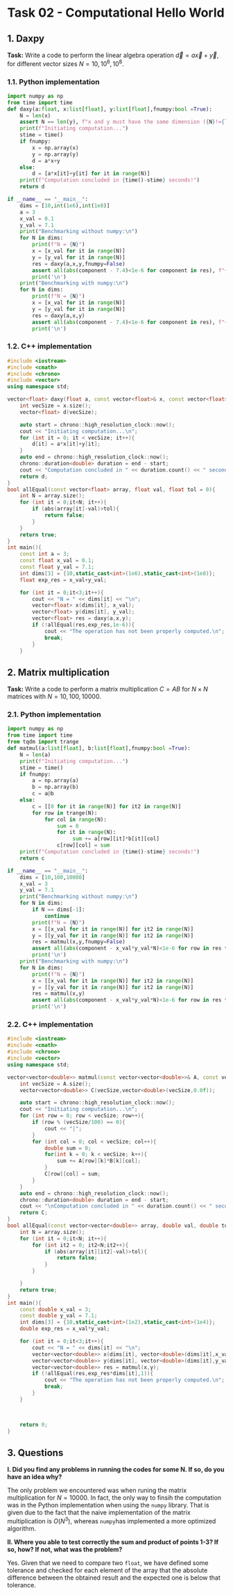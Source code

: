 # Task 02 - Computational Hello World

## 1. Daxpy
**Task:** Write a code to perform the linear algebra operation $\vec{d}=a\vec{x}+\vec{y}$, for different vector sizes $N=10,10^6,10^8$.
### 1.1. Python implementation
```python
import numpy as np
from time import time
def daxy(a:float, x:list[float], y:list[float],fnumpy:bool =True):
    N = len(x)
    assert N == len(y), f"x and y must have the same dimension ({N}!={len(y)})"
    print(f"Initiating computation...")
    stime = time()
    if fnumpy:
        x = np.array(x)
        y = np.array(y)
        d = a*x+y
    else:
        d = [a*x[it]+y[it] for it in range(N)]
    print(f"Computation concluded in {time()-stime} seconds!")
    return d

if __name__ == "__main__":
    dims = [10,int(1e6),int(1e8)]
    a = 3
    x_val = 0.1
    y_val = 7.1
    print("Benchmarking without numpy:\n")
    for N in dims:
        print(f"N = {N}")
        x = [x_val for it in range(N)]
        y = [y_val for it in range(N)]
        res = daxy(a,x,y,fnumpy=False)
        assert all(abs(component - 7.4)<1e-6 for component in res), f"{res[0]} != 7.4"
        print('\n')
    print("Benchmarking with numpy:\n")
    for N in dims:
        print(f"N = {N}")
        x = [x_val for it in range(N)]
        y = [y_val for it in range(N)]
        res = daxy(a,x,y)
        assert all(abs(component - 7.4)<1e-6 for component in res), f"{res[0]} != 7.4"
        print('\n')
```
### 1.2. C++ implementation   
```cpp
#include <iostream>
#include <cmath>
#include <chrono>
#include <vector>
using namespace std;

vector<float> daxy(float a, const vector<float>& x, const vector<float>& y){
    int vecSize = x.size();
    vector<float> d(vecSize);

    auto start = chrono::high_resolution_clock::now();
    cout << "Initiating computation...\n";
    for (int it = 0; it < vecSize; it++){
        d[it] = a*x[it]+y[it];
    }
    auto end = chrono::high_resolution_clock::now();
    chrono::duration<double> duration = end - start;
    cout << "Computation concluded in " << duration.count() << " seconds.\n";
    return d;
}
bool allEqual(const vector<float> array, float val, float tol = 0){
    int N = array.size();
    for (int it = 0;it<N; it++){
        if (abs(array[it]-val)>tol){
            return false;
        }
    }
    return true;
}
int main(){
    const int a = 3;
    const float x_val = 0.1;
    const float y_val = 7.1;
    int dims[3] = {10,static_cast<int>(1e6),static_cast<int>(1e8)};
    float exp_res = x_val+y_val;

    for (int it = 0;it<3;it++){
        cout << "N = " << dims[it] << "\n";
        vector<float> x(dims[it], x_val);
        vector<float> y(dims[it], y_val);
        vector<float> res = daxy(a,x,y);
        if (!allEqual(res,exp_res,1e-6)){
            cout << "The operation has not been properly computed.\n";
            break;
        }
    }
```
## 2. Matrix multiplication
**Task:** Write a code to perform a matrix multiplication $C=AB$ for $N\times N$ matrices with $N=10,100,10000$.

### 2.1. Python implementation
```python
import numpy as np
from time import time
from tqdm import trange
def matmul(a:list[float], b:list[float],fnumpy:bool =True):
    N = len(a)
    print(f"Initiating computation...")
    stime = time()
    if fnumpy:
        a = np.array(a)
        b = np.array(b)
        c = a@b
    else:
        c = [[0 for it in range(N)] for it2 in range(N)]
        for row in trange(N):
            for col in range(N):
                sum = 0
                for it in range(N):
                     sum += a[row][it]*b[it][col]
                c[row][col] = sum
    print(f"Computation concluded in {time()-stime} seconds!")
    return c

if __name__ == "__main__":
    dims = [10,100,10000]
    x_val = 3
    y_val = 7.1
    print("Benchmarking without numpy:\n")
    for N in dims:
        if N == dims[-1]:
            continue
        print(f"N = {N}")
        x = [[x_val for it in range(N)] for it2 in range(N)]
        y = [[y_val for it in range(N)] for it2 in range(N)]
        res = matmul(x,y,fnumpy=False)
        assert all(abs(component - x_val*y_val*N)<1e-6 for row in res for component in row), f"{res[0][0]} != {x_val*y_val*N}"
        print('\n')
    print("Benchmarking with numpy:\n")
    for N in dims:
        print(f"N = {N}")
        x = [[x_val for it in range(N)] for it2 in range(N)]
        y = [[y_val for it in range(N)] for it2 in range(N)]
        res = matmul(x,y)
        assert all(abs(component - x_val*y_val*N)<1e-6 for row in res for component in row), f"{res[0][0]} != {x_val*y_val*N}"
        print('\n')
```
### 2.2. C++ implementation
```cpp
#include <iostream>
#include <cmath>
#include <chrono>
#include <vector>
using namespace std;

vector<vector<double>> matmul(const vector<vector<double>>& A, const vector<vector<double>>& B){
    int vecSize = A.size();
    vector<vector<double>> C(vecSize,vector<double>(vecSize,0.0f));

    auto start = chrono::high_resolution_clock::now();
    cout << "Initiating computation...\n";
    for (int row = 0; row < vecSize; row++){
        if (row % (vecSize/100) == 0){
            cout << "|";
        }
        for (int col = 0; col < vecSize; col++){
            double sum = 0;
            for(int k = 0; k < vecSize; k++){
                sum += A[row][k]*B[k][col];
            }
            C[row][col] = sum;
        }
    }
    auto end = chrono::high_resolution_clock::now();
    chrono::duration<double> duration = end - start;
    cout << "\nComputation concluded in " << duration.count() << " seconds.\n";
    return C;
}
bool allEqual(const vector<vector<double>> array, double val, double tol = 0){
    int N = array.size();
    for (int it = 0;it<N; it++){
        for (int it2 = 0; it2<N;it2++){
            if (abs(array[it][it2]-val)>tol){
                return false;
            }
        }

    }
    return true;
}
int main(){
    const double x_val = 3;
    const double y_val = 7.1;
    int dims[3] = {10,static_cast<int>(1e2),static_cast<int>(1e4)};
    double exp_res = x_val*y_val;

    for (int it = 0;it<3;it++){
        cout << "N = " << dims[it] << "\n";
        vector<vector<double>> x(dims[it], vector<double>(dims[it],x_val));
        vector<vector<double>> y(dims[it], vector<double>(dims[it],y_val));
        vector<vector<double>> res = matmul(x,y);
        if (!allEqual(res,exp_res*dims[it],1)){
            cout << "The operation has not been properly computed.\n";
            break;
        }
    }
    


    return 0;
}
```
## 3. Questions
**I. Did you find any problems in running the codes for some N. If so, do you
have an idea why?**

The only problem we encountered was when runing the matrix multiplication for $N=10000$. In fact, the only way to finsih the computation was in the Python implementation when using the `numpy` library. That is given due to the fact that the naive implementation of the matrix multiplication is $O(N^3)$, whereas `numpy`has implemented a more optimized algorithm. 

**II. Where you able to test correctly the sum and product of points 1-3? If so,
how? If not, what was the problem?**

Yes. Given that we need to compare two `float`, we have defined some tolerance and checked for each element of the array that the absolute difference between the obtained result and the expected one is below that tolerance.



